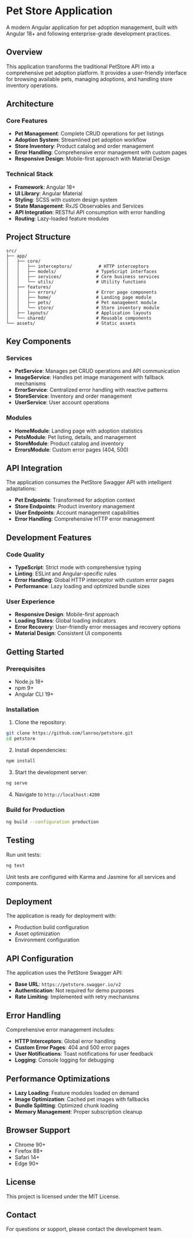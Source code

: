 # Pet Store Application

A modern Angular application for pet adoption management, built with Angular 18+ and following enterprise-grade development practices.

## Overview

This application transforms the traditional PetStore API into a comprehensive pet adoption platform. It provides a user-friendly interface for browsing available pets, managing adoptions, and handling store inventory operations.

## Architecture

### Core Features
- **Pet Management**: Complete CRUD operations for pet listings
- **Adoption System**: Streamlined pet adoption workflow
- **Store Inventory**: Product catalog and order management
- **Error Handling**: Comprehensive error management with custom pages
- **Responsive Design**: Mobile-first approach with Material Design

### Technical Stack
- **Framework**: Angular 18+
- **UI Library**: Angular Material
- **Styling**: SCSS with custom design system
- **State Management**: RxJS Observables and Services
- **API Integration**: RESTful API consumption with error handling
- **Routing**: Lazy-loaded feature modules

## Project Structure

```
src/
├── app/
│   ├── core/
│   │   ├── interceptors/          # HTTP interceptors
│   │   ├── models/               # TypeScript interfaces
│   │   ├── services/             # Core business services
│   │   └── utils/                # Utility functions
│   ├── features/
│   │   ├── errors/               # Error page components
│   │   ├── home/                 # Landing page module
│   │   ├── pets/                 # Pet management module
│   │   └── store/                # Store inventory module
│   ├── layouts/                  # Application layouts
│   └── shared/                   # Reusable components
└── assets/                       # Static assets
```

## Key Components

### Services
- **PetService**: Manages pet CRUD operations and API communication
- **ImageService**: Handles pet image management with fallback mechanisms
- **ErrorService**: Centralized error handling with reactive patterns
- **StoreService**: Inventory and order management
- **UserService**: User account operations

### Modules
- **HomeModule**: Landing page with adoption statistics
- **PetsModule**: Pet listing, details, and management
- **StoreModule**: Product catalog and inventory
- **ErrorsModule**: Custom error pages (404, 500)

## API Integration

The application consumes the PetStore Swagger API with intelligent adaptations:

- **Pet Endpoints**: Transformed for adoption context
- **Store Endpoints**: Product inventory management
- **User Endpoints**: Account management capabilities
- **Error Handling**: Comprehensive HTTP error management

## Development Features

### Code Quality
- **TypeScript**: Strict mode with comprehensive typing
- **Linting**: ESLint and Angular-specific rules
- **Error Handling**: Global HTTP interceptor with custom error pages
- **Performance**: Lazy loading and optimized bundle sizes

### User Experience
- **Responsive Design**: Mobile-first approach
- **Loading States**: Global loading indicators
- **Error Recovery**: User-friendly error messages and recovery options
- **Material Design**: Consistent UI components

## Getting Started

### Prerequisites
- Node.js 18+ 
- npm 9+
- Angular CLI 19+

### Installation

1. Clone the repository:
```bash
git clone https://github.com/lanroo/petstore.git
cd petstore
```

2. Install dependencies:
```bash
npm install
```

3. Start the development server:
```bash
ng serve
```

4. Navigate to `http://localhost:4200`

### Build for Production

```bash
ng build --configuration production
```

## Testing

Run unit tests:
```bash
ng test
```

Unit tests are configured with Karma and Jasmine for all services and components.

## Deployment

The application is ready for deployment with:
- Production build configuration
- Asset optimization
- Environment configuration

## API Configuration

The application uses the PetStore Swagger API:
- **Base URL**: `https://petstore.swagger.io/v2`
- **Authentication**: Not required for demo purposes
- **Rate Limiting**: Implemented with retry mechanisms

## Error Handling

Comprehensive error management includes:
- **HTTP Interceptors**: Global error handling
- **Custom Error Pages**: 404 and 500 error pages
- **User Notifications**: Toast notifications for user feedback
- **Logging**: Console logging for debugging

## Performance Optimizations

- **Lazy Loading**: Feature modules loaded on demand
- **Image Optimization**: Cached pet images with fallbacks
- **Bundle Splitting**: Optimized chunk loading
- **Memory Management**: Proper subscription cleanup

## Browser Support

- Chrome 90+
- Firefox 88+
- Safari 14+
- Edge 90+


## License

This project is licensed under the MIT License.

## Contact

For questions or support, please contact the development team.